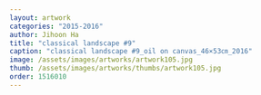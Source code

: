 ```yaml
---
layout: artwork
categories: "2015-2016"
author: Jihoon Ha
title: "classical landscape #9"
caption: "classical landscape #9_oil on canvas_46×53㎝_2016"
image: /assets/images/artworks/artwork105.jpg
thumb: /assets/images/artworks/thumbs/artwork105.jpg
order: 1516010
---
```

